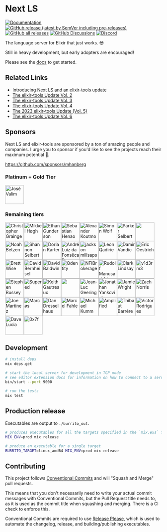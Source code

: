 # Next LS

[![Documentation](https://img.shields.io/badge/Next_LS-Documentation-gold)](https://www.elixir-tools.dev/docs/next-ls/quickstart)
[![GitHub release (latest by SemVer including pre-releases)](https://img.shields.io/github/downloads-pre/elixir-tools/next-ls/latest/total?label=Downloads%20-%20Latest%20Release)](https://github.com/elixir-tools/next-ls/releases)
[![GitHub all releases](https://img.shields.io/github/downloads/elixir-tools/next-ls/total?label=Downloads%20(Total))](https://github.com/elixir-tools/next-ls/releases)
[![GitHub Discussions](https://img.shields.io/github/discussions/elixir-tools/discussions)](https://github.com/orgs/elixir-tools/discussions)
[![Discord](https://img.shields.io/badge/Discord-5865F3?style=flat&logo=discord&logoColor=white&link=https://discord.gg/nNDMwTJ8)](https://discord.gg/6XdGnxVA2A)

The language server for Elixir that just works. 😎

Still in heavy development, but early adopters are encouraged!

Please see the [docs](https://www.elixir-tools.dev/docs/next-ls/quickstart) to get started.

## Related Links

- [Introducing Next LS and an elixir-tools update](https://www.elixir-tools.dev/news/introducing-next-ls-and-an-elixir-tools-update/)
- [The elixir-tools Update Vol. 2](https://www.elixir-tools.dev/news/the-elixir-tools-update-vol-2/)
- [The elixir-tools Update Vol. 3](https://www.elixir-tools.dev/news/the-elixir-tools-update-vol-3/)
- [The elixir-tools Update Vol. 4](https://www.elixir-tools.dev/news/the-elixir-tools-update-vol-4/)
- [The 2023 elixir-tools Update (Vol. 5) ](https://www.elixir-tools.dev/news/the-2023-elixir-tools-update-vol-5/)
- [The elixir-tools Update Vol. 6](https://www.elixir-tools.dev/news/the-elixir-tools-update-vol-6/)

## Sponsors

Next LS and elixir-tools are sponsored by a ton of amazing people and companies. I urge you to sponsor if you'd like to see the projects reach their maximum potential 🚀.

https://github.com/sponsors/mhanberg

### Platinum + Gold Tier

<!-- gold --><a href="https://github.com/josevalim"><img src="https://github.com/josevalim.png" width="60px" alt="José Valim" /></a><!-- gold -->

### Remaining tiers

<!-- rest --><a href="https://github.com/cigrainger"><img src="https://github.com/cigrainger.png" width="60px" alt="Christopher Grainger" /></a><a href="https://github.com/mikl"><img src="https://github.com/mikl.png" width="60px" alt="Mikkel Høgh" /></a><a href="https://github.com/ethangunderson"><img src="https://github.com/ethangunderson.png" width="60px" alt="Ethan Gunderson" /></a><a href="https://github.com/shenaor"><img src="https://github.com/shenaor.png" width="60px" alt="Sebastian Henao" /></a><a href="https://github.com/akoutmos"><img src="https://github.com/akoutmos.png" width="60px" alt="Alexander Koutmos" /></a><a href="https://github.com/simon-wolf"><img src="https://github.com/simon-wolf.png" width="60px" alt="Simon Wolf" /></a><a href="https://github.com/sorentwo"><img src="https://github.com/sorentwo.png" width="60px" alt="Parker Selbert" /></a><a href="https://github.com/chriscrabtree"><img src="https://github.com/chriscrabtree.png" width="60px" alt="" /></a><a href="https://github.com/Nezteb"><img src="https://github.com/Nezteb.png" width="60px" alt="Noah Betzen" /></a><a href="https://github.com/sorenone"><img src="https://github.com/sorenone.png" width="60px" alt="Shannon Selbert" /></a><a href="https://github.com/dkarter"><img src="https://github.com/dkarter.png" width="60px" alt="Dorian Karter" /></a><a href="https://github.com/andrepaes"><img src="https://github.com/andrepaes.png" width="60px" alt="André Luiz da Fonsêca Paes" /></a><a href="https://github.com/dyackson"><img src="https://github.com/dyackson.png" width="60px" alt="jackson millsaps" /></a><a href="https://github.com/leonqadirie"><img src="https://github.com/leonqadirie.png" width="60px" alt="Leon Qadirie" /></a><a href="https://github.com/dvic"><img src="https://github.com/dvic.png" width="60px" alt="Damir Vandic" /></a><a href="https://github.com/oestrich"><img src="https://github.com/oestrich.png" width="60px" alt="Eric Oestrich" /></a><a href="https://github.com/brettwise"><img src="https://github.com/brettwise.png" width="60px" alt="Brett Wise" /></a><a href="https://github.com/dbernheisel"><img src="https://github.com/dbernheisel.png" width="60px" alt="David Bernheisel" /></a><a href="https://github.com/baldwindavid"><img src="https://github.com/baldwindavid.png" width="60px" alt="David Baldwin" /></a><a href="https://github.com/qdentity"><img src="https://github.com/qdentity.png" width="60px" alt="Qdentity" /></a><a href="https://github.com/NFIBrokerage"><img src="https://github.com/NFIBrokerage.png" width="60px" alt="NFIBrokerage" /></a><a href="https://github.com/RudolfMan"><img src="https://github.com/RudolfMan.png" width="60px" alt="Rudolf Manusadzhian" /></a><a href="https://github.com/clark-lindsay"><img src="https://github.com/clark-lindsay.png" width="60px" alt="Clark Lindsay" /></a><a href="https://github.com/v1d3rm3"><img src="https://github.com/v1d3rm3.png" width="60px" alt="v1d3rm3" /></a><a href="https://github.com/sb8244"><img src="https://github.com/sb8244.png" width="60px" alt="Stephen Bussey" /></a><a href="https://github.com/getsupered"><img src="https://github.com/getsupered.png" width="60px" alt="Supered" /></a><a href="https://github.com/kgautreaux"><img src="https://github.com/kgautreaux.png" width="60px" alt="Keith Gautreaux" /></a><a href="https://github.com/szTheory"><img src="https://github.com/szTheory.png" width="60px" alt="" /></a><a href="https://github.com/jlgeering"><img src="https://github.com/jlgeering.png" width="60px" alt="Jean-Luc Geering" /></a><a href="https://github.com/tensiondriven"><img src="https://github.com/tensiondriven.png" width="60px" alt="Jonathan Yankovich" /></a><a href="https://github.com/jwright"><img src="https://github.com/jwright.png" width="60px" alt="Jamie Wright" /></a><a href="https://github.com/znorris"><img src="https://github.com/znorris.png" width="60px" alt="Zach Norris" /></a><a href="https://github.com/capitalist"><img src="https://github.com/capitalist.png" width="60px" alt="Joe Martinez" /></a><a href="https://github.com/ideaMarcos"><img src="https://github.com/ideaMarcos.png" width="60px" alt="Marcøs" /></a><a href="https://github.com/ddresselhaus"><img src="https://github.com/ddresselhaus.png" width="60px" alt="Dan Dresselhaus" /></a><a href="https://github.com/marcelfahle"><img src="https://github.com/marcelfahle.png" width="60px" alt="Marcel Fahle" /></a><a href="https://github.com/mkumm"><img src="https://github.com/mkumm.png" width="60px" alt="Michael Kumm" /></a><a href="https://github.com/amplifiedai"><img src="https://github.com/amplifiedai.png" width="60px" alt="Amplified" /></a><a href="https://github.com/thbar"><img src="https://github.com/thbar.png" width="60px" alt="Thibaut Barrère" /></a><a href="https://github.com/rodrigues"><img src="https://github.com/rodrigues.png" width="60px" alt="Victor Rodrigues" /></a><a href="https://github.com/davydog187"><img src="https://github.com/davydog187.png" width="60px" alt="Dave Lucia" /></a><a href="https://github.com/0x7fdev"><img src="https://github.com/0x7fdev.png" width="60px" alt="0x7f" /></a><!-- rest -->

## Development

```bash
# install deps
mix deps.get

# start the local server for development in TCP mode
# see editor extension docs for information on how to connect to a server in TCP mode
bin/start --port 9000

# run the tests
mix test
```

## Production release

Executables are output to `./burrito_out`.

```bash
# produces executables for all the targets specified in the `mix.exs` file
MIX_ENV=prod mix release

# produce an executable for a single target
BURRITO_TARGET=linux_amd64 MIX_ENV=prod mix release
```

## Contributing

This project follows [Conventional Commits](https://www.conventionalcommits.org/en/v1.0.0/) and will "Squash and Merge" pull requests. 

This means that you don't necessarily need to write your actual commit messages with Conventional Commits, but the Pull Request title needs to, as it is used as the commit title when squashing and merging. There is a CI check to enforce this.

Conventional Commits are required to use [Release Please](https://github.com/googleapis/release-please), which is used to automate the changelog, release, and building/publishing executables.
